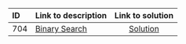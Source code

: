 | ID | Link to description | Link to solution
|:---|:---|:---:|
| 704 | [Binary Search](https://leetcode.com/problems/binary-search/) | [Solution](https://github.com/versenyi98/leetcode-solutions/tree/main/solutions/0704.%20Binary%20Search)|
